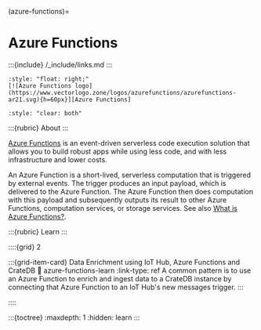 (azure-functions)=
# Azure Functions

:::{include} /_include/links.md
:::

```{div}
:style: "float: right;"
[![Azure Functions logo](https://www.vectorlogo.zone/logos/azurefunctions/azurefunctions-ar21.svg){h=60px}][Azure Functions]
```
```{div}
:style: "clear: both"
```

:::{rubric} About
:::

[Azure Functions] is an event-driven serverless code execution solution that
allows you to build robust apps while using less code, and with less
infrastructure and lower costs.

An Azure Function is a short-lived, serverless computation that is triggered
by external events. The trigger produces an input payload, which is delivered
to the Azure Function. The Azure Function then does computation with this
payload and subsequently outputs its result to other Azure Functions, computation
services, or storage services. See also [What is Azure Functions?].

:::{rubric} Learn
:::

::::{grid} 2

:::{grid-item-card} Data Enrichment using IoT Hub, Azure Functions and CrateDB
:link: azure-functions-learn
:link-type: ref
A common pattern is to use an Azure Function to enrich and ingest data
to a CrateDB instance by connecting that Azure Function to an IoT Hub's
new messages trigger.
:::

::::


:::{toctree}
:maxdepth: 1
:hidden:
learn
:::


[Azure Functions]: https://azure.microsoft.com/en-us/products/functions
[What is Azure Functions?]: https://learn.microsoft.com/en-us/azure/azure-functions/functions-overview

